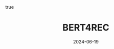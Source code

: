 ---
order: 15
title: BERT4REC
date: 2024-06-19
categories: [Research Interest, Recommender System]
tags: [Paper Review, Data Mining, RecSys, Sequential RecSys, Deep Learning, BERT]
math: true
description: >-
    <ul type="square">
    <li><strong>Title</strong>: <a href="https://dl.acm.org/doi/abs/10.1145/3357384.3357895?casa_token=FdOnUIipxhwAAAAA:jXWonRcvhqi5WJFCb_hKPdJMAWgvZI9YJzI4qn20pSMM7N6FrxdvcL9g9h1pAibEFy5eiD_z4N9XmbE"><em>BERT4Rec: Sequential Recommendation with Bidirectional Encoder Representations from Transformer</em></a></li>
    <li><strong>Author</strong>: <em>Sun et al.</em></li>
    <li><strong>Publisher</strong>: <em>CIKM</em></li>
    <li><strong>Published</strong>: <em>2019</em></li>
    </ul>
image:
    path: /_post_refer_img/RecommenderSystem/Thumbnail.jpg
---